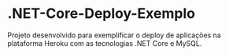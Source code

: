 # .NET-Core-Deploy-Exemplo
Projeto desenvolvido para exemplificar o deploy de aplicações na plataforma Heroku com as tecnologias .NET Core e MySQL. 
